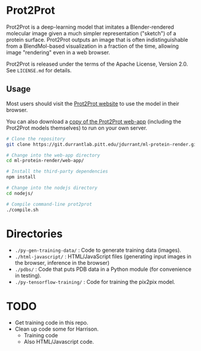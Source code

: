 # Prot2Prot

Prot2Prot is a deep-learning model that imitates a Blender-rendered molecular
image given a much simpler representation ("sketch") of a protein surface.
Prot2Prot outputs an image that is often indistinguishable from a BlendMol-based
visualization in a fraction of the time, allowing image "rendering" even in a
web browser.

Prot2Prot is released under the terms of the Apache License, Version 2.0. See
`LICENSE.md` for details.

## Usage

Most users should visit the [Prot2Prot website](http://durrantlab.com/prot2prot)
to use the model in their browser.

You can also download a [copy of the Prot2Prot
web-app](http://durrantlab.com/prot2prot/prot2prot.zip) (including the Prot2Prot
models themselves) to run on your own server.

```bash
# Clone the repository
git clone https://git.durrantlab.pitt.edu/jdurrant/ml-protein-render.git

# Change into the web-app directory
cd ml-protein-render/web-app/

# Install the third-party dependencies
npm install

# Change into the nodejs directory
cd nodejs/

# Compile command-line prot2prot
./compile.sh
```

# Directories

* `./py-gen-training-data/` : Code to generate training data (images).
* `./html-javascript/` : HTML/JavaScript files (generating input images in the
  browser, inference in the browser)
* `./pdbs/` : Code that puts PDB data in a Python module (for convenience in
  testing).
* `./py-tensorflow-training/` : Code for training the pix2pix model.

# TODO

* Get training code in this repo.
* Clean up code some for Harrison.
  * Training code
  * Also HTML/Javascript code.